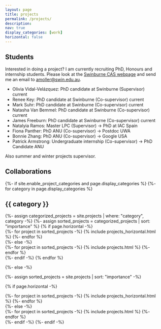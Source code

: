 ```yaml
---
layout: page
title: projects
permalink: /projects/
description: 
nav: true
display_categories: [work]
horizontal: false
---
```


## Students
Interested in doing a project? I am currently recruiting PhD, Honours and internship students. Please look at the [Swinburne CAS webpage](https://astronomy.swin.edu.au/study/phdprojects.html) and send me an email to <a href="mailto:amoller@swin.edu.au">amoller@swin.edu.au</a>.

* Olivia Vidal-Velázquez: PhD candidate at Swinburne (Supervisor) current
* Renee Key: PhD candidate at Swinburne (Co-supervisor) current
* Mark Suhr: PhD candidate at Swinburne (Co-supervisor) current
* Natasha Van Bemmel: PhD candidate at Swinburne (Co-supervisor) current
* James Freeburn: PhD candidate at Swinburne (Co-supervisor) current
* Natalyia Ramos: Master LPC (Supervisor) -> PhD at IAC Spain
* Fiona Panther: PhD ANU (Co-supervisor) -> Postdoc UWA
* Bonnie Zhang: PhD ANU (Co-supervisor) -> Google USA
* Patrick Armstrong: Undergraduate internship (Co-supervisor) -> PhD Candidate ANU

Also summer and winter projects supervisor.

## Collaborations

<div class="projects">
{%- if site.enable_project_categories and page.display_categories %}
  <!-- Display categorized projects -->
  {%- for category in page.display_categories %}
  <h2 class="category">{{ category }}</h2>
  {%- assign categorized_projects = site.projects | where: "category", category -%}
  {%- assign sorted_projects = categorized_projects | sort: "importance" %}
  <!-- Generate cards for each project -->
  {% if page.horizontal -%}
  <div class="container">
    <div class="row row-cols-2">
    {%- for project in sorted_projects -%}
      {% include projects_horizontal.html %}
    {%- endfor %}
    </div>
  </div>
  {%- else -%}
  <div class="grid">
    {%- for project in sorted_projects -%}
      {% include projects.html %}
    {%- endfor %}
  </div>
  {%- endif -%}
  {% endfor %}

{%- else -%}
<!-- Display projects without categories -->
  {%- assign sorted_projects = site.projects | sort: "importance" -%}
  <!-- Generate cards for each project -->
  {% if page.horizontal -%}
  <div class="container">
    <div class="row row-cols-2">
    {%- for project in sorted_projects -%}
      {% include projects_horizontal.html %}
    {%- endfor %}
    </div>
  </div>
  {%- else -%}
  <div class="grid">
    {%- for project in sorted_projects -%}
      {% include projects.html %}
    {%- endfor %}
  </div>
  {%- endif -%}
{%- endif -%}
</div>
